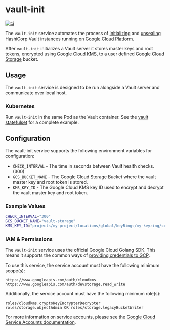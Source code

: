 # vault-init

[![ci](https://github.com/phr3nzy/vault-init/actions/workflows/ci.yaml/badge.svg)](https://github.com/phr3nzy/vault-init/actions/workflows/ci.yaml)

The `vault-init` service automates the process of [initializing](https://www.vaultproject.io/docs/commands/operator/init.html) and [unsealing](https://www.vaultproject.io/docs/concepts/seal.html#unsealing) HashiCorp Vault instances running on [Google Cloud Platform](https://cloud.google.com).

After `vault-init` initializes a Vault server it stores master keys and root tokens, encrypted using [Google Cloud KMS](https://cloud.google.com/kms), to a user defined [Google Cloud Storage](https://cloud.google.com/storage) bucket.

## Usage

The `vault-init` service is designed to be run alongside a Vault server and communicate over local host.

### Kubernetes

Run `vault-init` in the same Pod as the Vault container. See the [vault statefulset](statefulset.yaml) for a complete example.

## Configuration

The vault-init service supports the following environment variables for configuration:

* `CHECK_INTERVAL` - The time in seconds between Vault health checks. (300)
* `GCS_BUCKET_NAME` - The Google Cloud Storage Bucket where the vault master key and root token is stored.
* `KMS_KEY_ID` - The Google Cloud KMS key ID used to encrypt and decrypt the vault master key and root token.

### Example Values

```bash
CHECK_INTERVAL="300"
GCS_BUCKET_NAME="vault-storage"
KMS_KEY_ID="projects/my-project/locations/global/keyRings/my-keyring/cryptoKeys/key"
```

### IAM &amp; Permissions

The `vault-init` service uses the official Google Cloud Golang SDK. This means
it supports the common ways of [providing credentials to GCP][cloud-creds].

To use this service, the service account must have the following minimum
scope(s):

```text
https://www.googleapis.com/auth/cloudkms
https://www.googleapis.com/auth/devstorage.read_write
```

Additionally, the service account must have the following minimum role(s):

```text
roles/cloudkms.cryptoKeyEncrypterDecrypter
roles/storage.objectAdmin OR roles/storage.legacyBucketWriter
```

For more information on service accounts, please see the
[Google Cloud Service Accounts documentation][service-accounts].

[cloud-creds]: https://cloud.google.com/docs/authentication/production#providing_credentials_to_your_application
[service-accounts]: https://cloud.google.com/compute/docs/access/service-accounts
